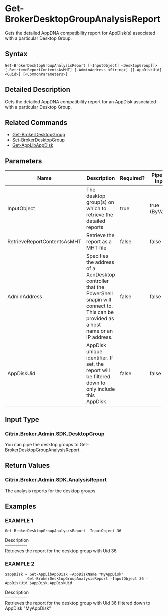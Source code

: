 ﻿# Get-BrokerDesktopGroupAnalysisReport

   Gets the detailed AppDNA compatibility report for AppDisk(s) associated with a particular Desktop Group.

## Syntax
```
Get-BrokerDesktopGroupAnalysisReport [-InputObject] <DesktopGroup[]> [-RetrieveReportContentsAsMHT] [-AdminAddress <String>] [[-AppDiskUid] <Guid>] [<CommonParameters>]
```

## Detailed Description
   Gets the detailed AppDNA compatibility report for an AppDisk associated with a particular Desktop Group.

## Related Commands
  * [Get-BrokerDesktopGroup](Get-BrokerDesktopGroup.html)
  * [Set-BrokerDesktopGroup](Set-BrokerDesktopGroup.html)
  * [Get-AppLibAppDisk](Get-AppLibAppDisk.html)
## Parameters

| Name   | Description | Required? | Pipeline Input | Default Value |
| --- | --- | --- | --- | --- |
| InputObject | The desktop group(s) on which to retrieve the detailed reports | true | true (ByValue) |  |
| RetrieveReportContentsAsMHT | Retrieve the report as a MHT file | false | false |  |
| AdminAddress | Specifies the address of a XenDesktop controller that the PowerShell snapin will connect to. This can be provided as a host name or an IP address. | false | false | Localhost. Once a value is provided by any cmdlet, this value will become the default. |
| AppDiskUid | AppDisk unique identifier. If set, the report will be filtered down to only include this AppDisk. | false | false |  |

## Input Type
### Citrix.Broker.Admin.SDK.DesktopGroup
   You can pipe the desktop groups to Get-BrokerDesktopGroupAnalysisReport.
## Return Values
### Citrix.Broker.Admin.SDK.AnalysisReport
   The analysis reports for the desktop groups
## Examples

### EXAMPLE 1
```
Get-BrokerDesktopGroupAnalysisReport -InputObject 36
```
   Description<br>-----------<br>Retrieves the report for the desktop group with Uid 36
### EXAMPLE 2
```
$appDisk = Get-AppLibAppDisk -AppDiskName "MyAppDisk"
          Get-BrokerDesktopGroupAnalysisReport -InputObject 36 -AppDiskUid $appDisk.AppDiskUid
```
   Description<br>-----------<br>Retrieves the report for the desktop group with Uid 36 filtered down to AppDisk "MyAppDisk"
